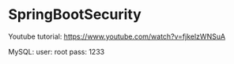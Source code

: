 # SpringBootSecurity

Youtube tutorial: https://www.youtube.com/watch?v=fjkelzWNSuA

MySQL:
  user: root
  pass: 1233
